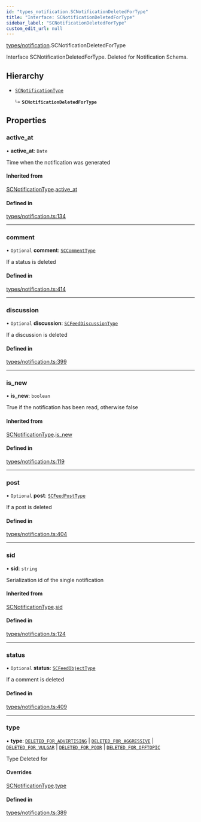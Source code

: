 ```yaml
---
id: "types_notification.SCNotificationDeletedForType"
title: "Interface: SCNotificationDeletedForType"
sidebar_label: "SCNotificationDeletedForType"
custom_edit_url: null
---
```


[types/notification](../modules/types_notification).SCNotificationDeletedForType

Interface SCNotificationDeletedForType.
Deleted for Notification Schema.

## Hierarchy

- [`SCNotificationType`](types_notification.SCNotificationType)

  ↳ **`SCNotificationDeletedForType`**

## Properties

### active\_at

• **active\_at**: `Date`

Time when the notification was generated

#### Inherited from

[SCNotificationType](types_notification.SCNotificationType).[active_at](types_notification.SCNotificationType#active_at)

#### Defined in

[types/notification.ts:134](https://github.com/selfcommunity/community-ui/blob/7f26f69/packages/sc-core/src/types/notification.ts#L134)

___

### comment

• `Optional` **comment**: [`SCCommentType`](types_comment.SCCommentType)

If a status is deleted

#### Defined in

[types/notification.ts:414](https://github.com/selfcommunity/community-ui/blob/7f26f69/packages/sc-core/src/types/notification.ts#L414)

___

### discussion

• `Optional` **discussion**: [`SCFeedDiscussionType`](types_feed.SCFeedDiscussionType)

If a discussion is deleted

#### Defined in

[types/notification.ts:399](https://github.com/selfcommunity/community-ui/blob/7f26f69/packages/sc-core/src/types/notification.ts#L399)

___

### is\_new

• **is\_new**: `boolean`

True if the notification has been read, otherwise false

#### Inherited from

[SCNotificationType](types_notification.SCNotificationType).[is_new](types_notification.SCNotificationType#is_new)

#### Defined in

[types/notification.ts:119](https://github.com/selfcommunity/community-ui/blob/7f26f69/packages/sc-core/src/types/notification.ts#L119)

___

### post

• `Optional` **post**: [`SCFeedPostType`](types_feed.SCFeedPostType)

If a post is deleted

#### Defined in

[types/notification.ts:404](https://github.com/selfcommunity/community-ui/blob/7f26f69/packages/sc-core/src/types/notification.ts#L404)

___

### sid

• **sid**: `string`

Serialization id of the single notification

#### Inherited from

[SCNotificationType](types_notification.SCNotificationType).[sid](types_notification.SCNotificationType#sid)

#### Defined in

[types/notification.ts:124](https://github.com/selfcommunity/community-ui/blob/7f26f69/packages/sc-core/src/types/notification.ts#L124)

___

### status

• `Optional` **status**: [`SCFeedObjectType`](types_feed.SCFeedObjectType)

If a comment is deleted

#### Defined in

[types/notification.ts:409](https://github.com/selfcommunity/community-ui/blob/7f26f69/packages/sc-core/src/types/notification.ts#L409)

___

### type

• **type**: [`DELETED_FOR_ADVERTISING`](../enums/types_notification.SCNotificationTypologyType#deleted_for_advertising) \| [`DELETED_FOR_AGGRESSIVE`](../enums/types_notification.SCNotificationTypologyType#deleted_for_aggressive) \| [`DELETED_FOR_VULGAR`](../enums/types_notification.SCNotificationTypologyType#deleted_for_vulgar) \| [`DELETED_FOR_POOR`](../enums/types_notification.SCNotificationTypologyType#deleted_for_poor) \| [`DELETED_FOR_OFFTOPIC`](../enums/types_notification.SCNotificationTypologyType#deleted_for_offtopic)

Type Deleted for

#### Overrides

[SCNotificationType](types_notification.SCNotificationType).[type](types_notification.SCNotificationType#type)

#### Defined in

[types/notification.ts:389](https://github.com/selfcommunity/community-ui/blob/7f26f69/packages/sc-core/src/types/notification.ts#L389)
